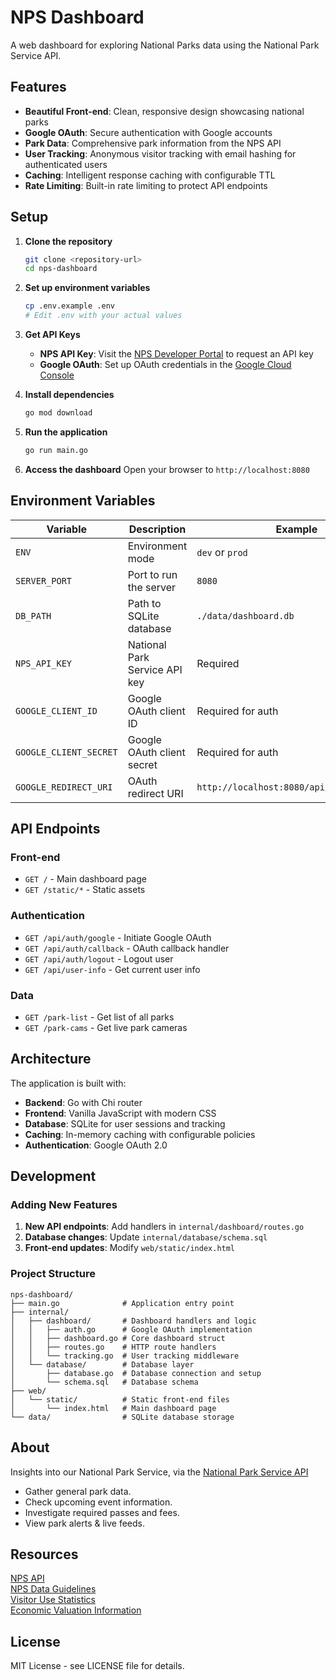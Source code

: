 # NPS Dashboard

A web dashboard for exploring National Parks data using the National Park Service API.

## Features

- **Beautiful Front-end**: Clean, responsive design showcasing national parks
- **Google OAuth**: Secure authentication with Google accounts
- **Park Data**: Comprehensive park information from the NPS API
- **User Tracking**: Anonymous visitor tracking with email hashing for authenticated users
- **Caching**: Intelligent response caching with configurable TTL
- **Rate Limiting**: Built-in rate limiting to protect API endpoints

## Setup

1. **Clone the repository**

   ```bash
   git clone <repository-url>
   cd nps-dashboard
   ```

2. **Set up environment variables**

   ```bash
   cp .env.example .env
   # Edit .env with your actual values
   ```

3. **Get API Keys**
   - **NPS API Key**: Visit the [NPS Developer Portal](https://www.nps.gov/subjects/developer/get-started.htm) to request an API key
   - **Google OAuth**: Set up OAuth credentials in the [Google Cloud Console](https://console.cloud.google.com/)

4. **Install dependencies**

   ```bash
   go mod download
   ```

5. **Run the application**

   ```bash
   go run main.go
   ```

6. **Access the dashboard**
   Open your browser to `http://localhost:8080`

## Environment Variables

| Variable | Description | Example |
|----------|-------------|---------|
| `ENV` | Environment mode | `dev` or `prod` |
| `SERVER_PORT` | Port to run the server | `8080` |
| `DB_PATH` | Path to SQLite database | `./data/dashboard.db` |
| `NPS_API_KEY` | National Park Service API key | Required |
| `GOOGLE_CLIENT_ID` | Google OAuth client ID | Required for auth |
| `GOOGLE_CLIENT_SECRET` | Google OAuth client secret | Required for auth |
| `GOOGLE_REDIRECT_URI` | OAuth redirect URI | `http://localhost:8080/api/auth/callback` |

## API Endpoints

### Front-end

- `GET /` - Main dashboard page
- `GET /static/*` - Static assets

### Authentication

- `GET /api/auth/google` - Initiate Google OAuth
- `GET /api/auth/callback` - OAuth callback handler
- `GET /api/auth/logout` - Logout user
- `GET /api/user-info` - Get current user info

### Data

- `GET /park-list` - Get list of all parks
- `GET /park-cams` - Get live park cameras

## Architecture

The application is built with:

- **Backend**: Go with Chi router
- **Frontend**: Vanilla JavaScript with modern CSS
- **Database**: SQLite for user sessions and tracking
- **Caching**: In-memory caching with configurable policies
- **Authentication**: Google OAuth 2.0

## Development

### Adding New Features

1. **New API endpoints**: Add handlers in `internal/dashboard/routes.go`
2. **Database changes**: Update `internal/database/schema.sql`
3. **Front-end updates**: Modify `web/static/index.html`

### Project Structure

```text
nps-dashboard/
├── main.go              # Application entry point
├── internal/
│   ├── dashboard/       # Dashboard handlers and logic
│   │   ├── auth.go      # Google OAuth implementation
│   │   ├── dashboard.go # Core dashboard struct
│   │   ├── routes.go    # HTTP route handlers
│   │   └── tracking.go  # User tracking middleware
│   └── database/        # Database layer
│       ├── database.go  # Database connection and setup
│       └── schema.sql   # Database schema
├── web/
│   └── static/          # Static front-end files
│       └── index.html   # Main dashboard page
└── data/                # SQLite database storage
```

## About

Insights into our National Park Service, via the [National Park Service API](https://www.nps.gov/subjects/developer/index.htm)

- Gather general park data.
- Check upcoming event information.
- Investigate required passes and fees.
- View park alerts & live feeds.

## Resources

[NPS API](https://www.nps.gov/subjects/developer/guides.htm)   
[NPS Data Guidelines](https://www.nps.gov/aboutus/disclaimer.htm)   
[Visitor Use Statistics](https://www.nps.gov/subjects/socialscience/nps-visitor-use-statistics-definitions.htm)   
[Economic Valuation Information](https://www.nps.gov/subjects/socialscience/economic-valuation.htm)

## License

MIT License - see LICENSE file for details.
